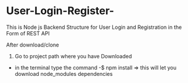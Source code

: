 # User-Login-Register-
This is Node js Backend Structure for User Login and Registration in the Form of REST API

After download/clone
1) Go to project path where you have Downloaded
 - in the terminal type the command
 -$ npm install => this will let you download node_modules dependencies
